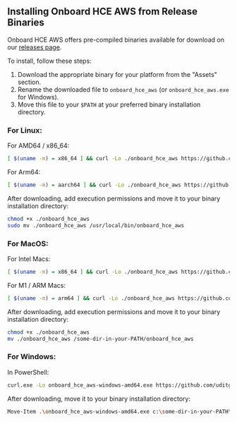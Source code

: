 ## Installing Onboard HCE AWS from Release Binaries

Onboard HCE AWS offers pre-compiled binaries available for download on our [releases page](https://github.com/uditgaurav/onboard_hce_aws/releases).

To install, follow these steps:
1. Download the appropriate binary for your platform from the "Assets" section.
2. Rename the downloaded file to `onboard_hce_aws` (or `onboard_hce_aws.exe` for Windows).
3. Move this file to your `$PATH` at your preferred binary installation directory.

### For Linux:

For AMD64 / x86_64:

```bash
[ $(uname -m) = x86_64 ] && curl -Lo ./onboard_hce_aws https://github.com/uditgaurav/onboard_hce_aws/releases/download/0.4.0/cli-linux-amd64
```

For Arm64:

```bash
[ $(uname -m) = aarch64 ] && curl -Lo ./onboard_hce_aws https://github.com/uditgaurav/onboard_hce_aws/releases/download/0.4.0/cli-linux-arm64
```

After downloading, add execution permissions and move it to your binary installation directory:

```bash
chmod +x ./onboard_hce_aws
sudo mv ./onboard_hce_aws /usr/local/bin/onboard_hce_aws
```
### For MacOS:

For Intel Macs:

```bash
[ $(uname -m) = x86_64 ] && curl -Lo ./onboard_hce_aws https://github.com/uditgaurav/onboard_hce_aws/releases/download/0.4.0/cli-darwin-amd64
```

For M1 / ARM Macs:

```bash
[ $(uname -m) = arm64 ] && curl -Lo ./onboard_hce_aws https://github.com/uditgaurav/onboard_hce_aws/releases/download/0.4.0/cli-darwin-arm64
```

After downloading, add execution permissions and move it to your binary installation directory:

```bash
chmod +x ./onboard_hce_aws
mv ./onboard_hce_aws /some-dir-in-your-PATH/onboard_hce_aws
```

### For Windows:

In PowerShell:

```bash
curl.exe -Lo onboard_hce_aws-windows-amd64.exe https://github.com/uditgaurav/onboard_hce_aws/releases/download/0.4.0/cli-windows-amd64
```

After downloading, move it to your binary installation directory:

```bash
Move-Item .\onboard_hce_aws-windows-amd64.exe c:\some-dir-in-your-PATH\onboard_hce_aws.exe
```
